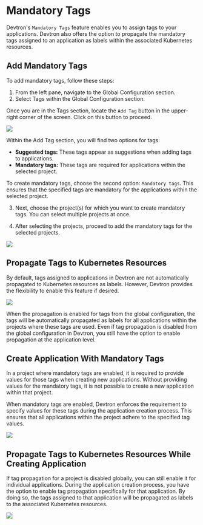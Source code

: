 # Mandatory Tags

Devtron's `Mandatory Tags` feature enables you to assign tags to your applications. Devtron also offers the option to propagate the mandatory tags assigned to an application as labels within the associated Kubernetes resources. 

## Add Mandatory Tags

To add mandatory tags, follow these steps:

1. From the left pane, navigate to the Global Configuration section.
2. Select Tags within the Global Configuration section.

Once you are in the Tags section, locate the `Add Tag` button in the upper-right corner of the screen. Click on this button to proceed.

![](https://devtron-public-asset.s3.us-east-2.amazonaws.com/images/global-configurations/mandatory-tags/add-tag.jpg)

Within the Add Tag section, you will find two options for tags:

* **Suggested tags:** These tags appear as suggestions when adding tags to applications.
* **Mandatory tags:** These tags are required for applications within the selected project.

To create mandatory tags, choose the second option: `Mandatory tags`. This ensures that the specified tags are mandatory for the applications within the selected project.

3. Next, choose the project(s) for which you want to create mandatory tags. You can select multiple projects at once.

4. After selecting the projects, proceed to add the mandatory tags for the selected projects.

![](https://devtron-public-asset.s3.us-east-2.amazonaws.com/images/global-configurations/mandatory-tags/create-tag.jpg)

## Propagate Tags to Kubernetes Resources

By default, tags assigned to applications in Devtron are not automatically propagated to Kubernetes resources as labels. However, Devtron provides the flexibility to enable this feature if desired.

![](https://devtron-public-asset.s3.us-east-2.amazonaws.com/images/global-configurations/mandatory-tags/propagation-enable-disable.jpg)

When the propagation is enabled for tags from the global configuration, the tags will be automatically propagated as labels for all applications within the projects where these tags are used. Even if tag propagation is disabled from the global configuration in Devtron, you still have the option to enable propagation at the application level.

## Create Application With Mandatory Tags

In a project where mandatory tags are enabled, it is required to provide values for those tags when creating new applications. Without providing values for the mandatory tags, it is not possible to create a new application within that project.

When mandatory tags are enabled, Devtron enforces the requirement to specify values for these tags during the application creation process. This ensures that all applications within the project adhere to the specified tag values.

![](https://devtron-public-asset.s3.us-east-2.amazonaws.com/images/global-configurations/mandatory-tags/app-creation-with-tags.jpg)

## Propagate Tags to Kubernetes Resources While Creating Application

If tag propagation for a project is disabled globally, you can still enable it for individual applications. During the application creation process, you have the option to enable tag propagation specifically for that application. By doing so, the tags assigned to that application will be propagated as labels to the associated Kubernetes resources.

![](https://devtron-public-asset.s3.us-east-2.amazonaws.com/images/global-configurations/mandatory-tags/propagation-enable-disable.jpg)